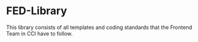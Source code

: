 # FED-Library
This library consists of all templates and coding standards that the Frontend Team in CCI have to follow.
